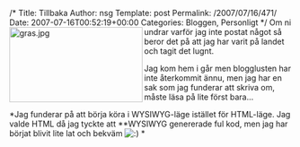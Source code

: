 /*
 Title: Tillbaka
 Author: nsg
 Template: post
 Permalink: /2007/07/16/471/
 Date: 2007-07-16T00:52:19+00:00
 Categories: Bloggen, Personligt
*/
<img src="http://cdn.junkpile.se/2007/07/gras.jpg" title="gras.jpg" alt="gras.jpg" align="left" height="134" width="237" />Om ni undrar varför jag inte postat något så beror det på att jag har varit på landet och tagit det lugnt.

Jag kom hem i går men blogglusten har inte återkommit ännu, men jag har en sak som jag funderar att skriva om, måste läsa på lite först bara&#8230;

*Jag funderar på att börja köra i WYSIWYG-läge istället för HTML-läge. Jag valde HTML då jag tyckte att **WYSIWYG genererade ful kod, men jag har börjat blivit lite lat och bekväm <img src="http://nsg.cc/wp-includes/images/smilies/icon_smile.gif" alt=":)" class="wp-smiley" /> *

<small></small>